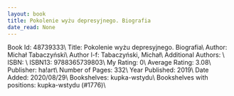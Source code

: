 ```yaml
---
layout: book
title: Pokolenie wyżu depresyjnego. Biografia
date_read: None
---
```


Book Id: 48739333\ 
Title: Pokolenie wyżu depresyjnego. Biografia\ 
Author: Michał Tabaczyński\ 
Author l-f: Tabaczyński, Michał\ 
Additional Authors: \ 
ISBN: \ 
ISBN13: 9788365739803\ 
My Rating: 0\ 
Average Rating: 3.08\ 
Publisher: ha!art\ 
Number of Pages: 332\ 
Year Published: 2019\ 
Date Added: 2020/08/29\ 
Bookshelves: kupka-wstydu\ 
Bookshelves with positions: kupka-wstydu (#1776)\ 

